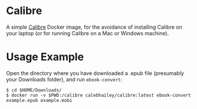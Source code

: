 # Calibre

A simple [Calibre][1] Docker image, for the avoidance of installing Calibre on 
your laptop (or for running Calibre on a Mac or Windows machine). 

[1]: https://calibre-ebook.com/ 

# Usage Example 

Open the directory where you have downloaded a .epub file (presumably your 
Downloads folder), and run `ebook-convert`:

```shell
$ cd $HOME/Downloads/
$ docker run -v $PWD:/calibre calebhailey/calibre:latest ebook-convert example.epub example.mobi
```


